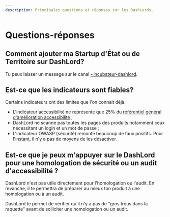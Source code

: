 ```yaml
---
description: Principales questions et réponses sur les DashLords.
---
```


# Questions-réponses

## Comment ajouter ma Startup d'État ou de Territoire sur DashLord?

Tu peux  laisser un message sur le canal [~incubateur-dashlord](https://mattermost.incubateur.net/betagouv/channels/incubateur-dashlord).

## Est-ce que les indicateurs sont fiables?

Certains indicateurs ont des limites que l'on connait déjà.

* L'indicateur accessibilité ne représente que 25% du [référentiel général d'amélioration accessibilité](../../../gerer-sa-startup-detat-ou-de-territoires-au-quotidien/jameliore-le-design-et-lexperience-utilisateur/accessibilite-et-rgaa/acces.md) ;
* DashLord ne scanne pas toutes les pages des produits notamment ceux nécessitant un login et un mot de passe ;
* L'indicateur OWASP \(sécurité\) remonte beaucoup de faux positifs. Pour l'instant, il n'y a pas de moyens de les désactiver.

## Est-ce que je peux m'appuyer sur le DashLord pour une homologation de sécurité ou un audit d'accessibilité ? 

DashLord n'est pas utile directement pour l'homologation ou l'audit. En revanche, il te permettra de préparer au mieux ton produit à une homologation ou à un audit.

DashLord te permet de vérifier qu'il n'y a pas de "gros trous dans la raquette" avant de solliciter une homologation ou un audit.



